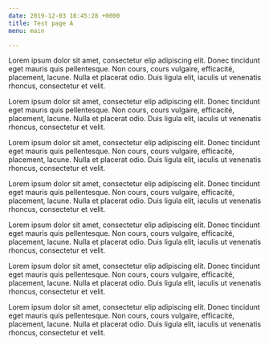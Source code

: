 ```yaml
---
date: 2019-12-03 16:45:28 +0000
title: Test page A
menu: main

---
```

Lorem ipsum dolor sit amet, consectetur elip adipiscing elit. Donec tincidunt eget mauris quis pellentesque. Non cours, cours vulgaire, efficacité, placement, lacune. Nulla et placerat odio. Duis ligula elit, iaculis ut venenatis rhoncus, consectetur et velit. 

Lorem ipsum dolor sit amet, consectetur elip adipiscing elit. Donec tincidunt eget mauris quis pellentesque. Non cours, cours vulgaire, efficacité, placement, lacune. Nulla et placerat odio. Duis ligula elit, iaculis ut venenatis rhoncus, consectetur et velit. 

Lorem ipsum dolor sit amet, consectetur elip adipiscing elit. Donec tincidunt eget mauris quis pellentesque. Non cours, cours vulgaire, efficacité, placement, lacune. Nulla et placerat odio. Duis ligula elit, iaculis ut venenatis rhoncus, consectetur et velit. 

Lorem ipsum dolor sit amet, consectetur elip adipiscing elit. Donec tincidunt eget mauris quis pellentesque. Non cours, cours vulgaire, efficacité, placement, lacune. Nulla et placerat odio. Duis ligula elit, iaculis ut venenatis rhoncus, consectetur et velit. 

Lorem ipsum dolor sit amet, consectetur elip adipiscing elit. Donec tincidunt eget mauris quis pellentesque. Non cours, cours vulgaire, efficacité, placement, lacune. Nulla et placerat odio. Duis ligula elit, iaculis ut venenatis rhoncus, consectetur et velit. 

Lorem ipsum dolor sit amet, consectetur elip adipiscing elit. Donec tincidunt eget mauris quis pellentesque. Non cours, cours vulgaire, efficacité, placement, lacune. Nulla et placerat odio. Duis ligula elit, iaculis ut venenatis rhoncus, consectetur et velit. 

Lorem ipsum dolor sit amet, consectetur elip adipiscing elit. Donec tincidunt eget mauris quis pellentesque. Non cours, cours vulgaire, efficacité, placement, lacune. Nulla et placerat odio. Duis ligula elit, iaculis ut venenatis rhoncus, consectetur et velit. 